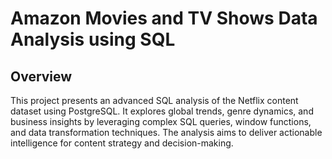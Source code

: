 # Amazon Movies and TV Shows Data Analysis using SQL

## Overview
This project presents an advanced SQL analysis of the Netflix content dataset using PostgreSQL. It explores global trends, genre dynamics, and business insights by leveraging complex SQL queries, window functions, and data transformation techniques. The analysis aims to deliver actionable intelligence for content strategy and decision-making.

